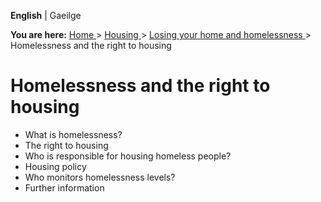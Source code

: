 **English** |  Gaeilge 

**You are here:** [ Home ](/en/) > [ Housing ](/en/housing/) > [ Losing your
home and homelessness ](/en/housing/losing-your-home-and-homelessness/) >
Homelessness and the right to housing

#  Homelessness and the right to housing

  * What is homelessness? 
  * The right to housing 
  * Who is responsible for housing homeless people? 
  * Housing policy 
  * Who monitors homelessness levels? 
  * Further information 
